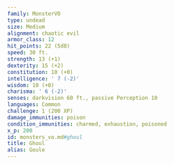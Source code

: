 ```yaml
---
family: MonsterVO
type: undead
size: Medium
alignment: chaotic evil
armor_class: 12
hit_points: 22 (5d8)
speed: 30 ft.
strength: 13 (+1)
dexterity: 15 (+2)
constitution: 10 (+0)
intelligence: ' 7 (-2)'
wisdom: 10 (+0)
charisma: ' 6 (-2)'
senses: darkvision 60 ft., passive Perception 10
languages: Common
challenge: 1 (200 XP)
damage_immunities: poison
condition_immunities: charmed, exhaustion, poisoned
x_p: 200
id: monsters_vo.md#ghoul
title: Ghoul
alias: Goule
---
```


